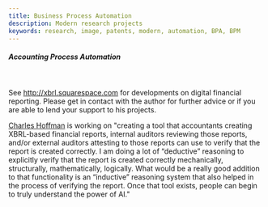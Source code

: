 ```yaml
---
title: Business Process Automation 
description: Modern research projects
keywords: research, image, patents, modern, automation, BPA, BPM 
---
```


##### Accounting Process Automation
</br>

See http://xbrl.squarespace.com for developments on digital financial reporting. Please get in contact with the author for further advice or if you are able to lend your support to his projects. 

[Charles Hoffman](CharlesHoffmanCPA) is working on "creating a tool that accountants creating XBRL-based financial reports, internal auditors reviewing those reports, and/or external auditors attesting to those reports can use to verify that the report is created correctly.  I am doing a lot of “deductive” reasoning to explicitly verify that the report is created correctly mechanically, structurally, mathematically, logically.  What would be a really good addition to that functionality is an “inductive” reasoning system that also helped in the process of verifying the report.  Once that tool exists, people can begin to truly understand the power of AI."